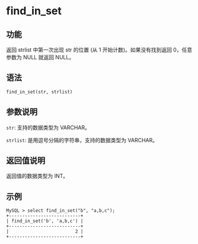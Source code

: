 # find_in_set

## 功能

返回 strlist 中第一次出现 str 的位置 (从 1 开始计数)。如果没有找到返回 0，任意参数为 NULL 就返回 NULL。

## 语法

```Haskell
find_in_set(str, strlist)
```

## 参数说明

`str`: 支持的数据类型为 VARCHAR。

`strlist`: 是用逗号分隔的字符串，支持的数据类型为 VARCHAR。

## 返回值说明

返回值的数据类型为 INT。

## 示例

```Plain Text
MySQL > select find_in_set("b", "a,b,c");
+---------------------------+
| find_in_set('b', 'a,b,c') |
+---------------------------+
|                         2 |
+---------------------------+
```
